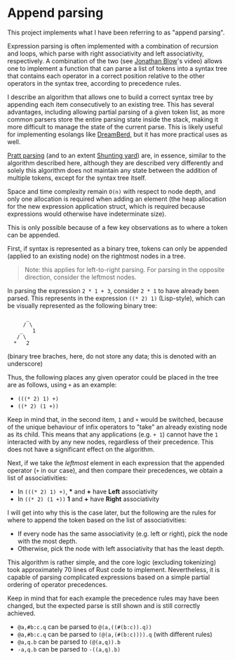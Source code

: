 # Append parsing

This project implements what I have been referring to as "append parsing".

Expression parsing is often implemented with a combination of recursion and loops, which parse with right associativity and left associativity, respectively. A combination of the two (see [Jonathan Blow](https://www.youtube.com/watch?v=fIPO4G42wYE)'s video) allows one to implement a function that can parse a list of tokens into a syntax tree that contains each operator in a correct position relative to the other operators in the syntax tree, according to precedence rules.

I describe an algorithm that allows one to build a correct syntax tree by appending each item consecutively to an existing tree. This has several advantages, including allowing partial parsing of a given token list, as more common parsers store the entire parsing state inside the stack, making it more difficult to manage the state of the current parse. This is likely useful for implementing esolangs like [DreamBerd](https://github.com/TodePond/DreamBerd), but it has more practical uses as well.

[Pratt parsing](https://matklad.github.io/2020/04/13/simple-but-powerful-pratt-parsing.html) (and to an extent [Shunting yard](https://en.wikipedia.org/wiki/Shunting_yard_algorithm)) are, in essence, similar to the algorithm described here, although they are described very differently and solely this algorithm does not maintain any state between the addition of multiple tokens, except for the syntax tree itself.

Space and time complexity remain `O(n)` with respect to node depth, and only one allocation is required when adding an element (the heap allocation for the new expression application struct, which is required because expressions would otherwise have indeterminate size).

This is only possible because of a few key observations as to where a token can be appended.

First, if syntax is represented as a binary tree, tokens can only be appended (applied to an existing node) on the rightmost nodes in a tree.

> Note: this applies for left-to-right parsing. For parsing in the opposite direction, consider the leftmost nodes.

In parsing the expression `2 * 1 + 3`, consider `2 * 1` to have already been parsed. This represents in the expression `((* 2) 1)` (Lisp-style), which can be visually represented as the following binary tree:

```
      _
     / \
    _   1
   / \
  *   2
```

(binary tree braches, here, do not store any data; this is denoted with an underscore)

Thus, the following places any given operator could be placed in the tree are as follows, using `+` as an example:
- `(((* 2) 1) +)`
- `((* 2) (1 +))`

Keep in mind that, in the second item, `1` and `+` would be switched, because of the unique behaviour of infix operators to "take" an already existing node as its child. This means that any applications (e.g. `+ 1`) cannot have the `1` interacted with by any new nodes, regardless of their precedence. This does not have a significant effect on the algorithm.

Next, if we take the _leftmost_ element in each expression that the appended operator (`+` in our case), and then compare their precedences, we obtain a list of associativities:

- In `(((* 2) 1) +)`, **\*** and **+** have **Left** associativity
- In `((* 2) (1 +))` **1** and **+** have **Right** associativity

I will get into why this is the case later, but the following are the rules for where to append the token based on the list of associativities:

- If every node has the same associativity (e.g. left or right), pick the node with the most depth.
- Otherwise, pick the node with left associativity that has the least depth.

This algorithm is rather simple, and the core logic (excluding tokenizing) took approximately 70 lines of Rust code to implement. Nevertheless, it is capable of parsing complicated expressions based on a simple partial ordering of operator precedences.

Keep in mind that for each example the precedence rules may have been changed, but the expected parse is still shown and is still correctly achieved.

- `@a,#b:c.q` can be parsed to `@(a,((#(b:c)).q))`
- `@a,#b:c.q` can be parsed to `(@(a,(#(b:c)))).q` (with different rules)
- `@a,q.b` can be parsed to `(@(a,q)).b`
- `-a,q.b` can be parsed to `-((a,q).b)`
